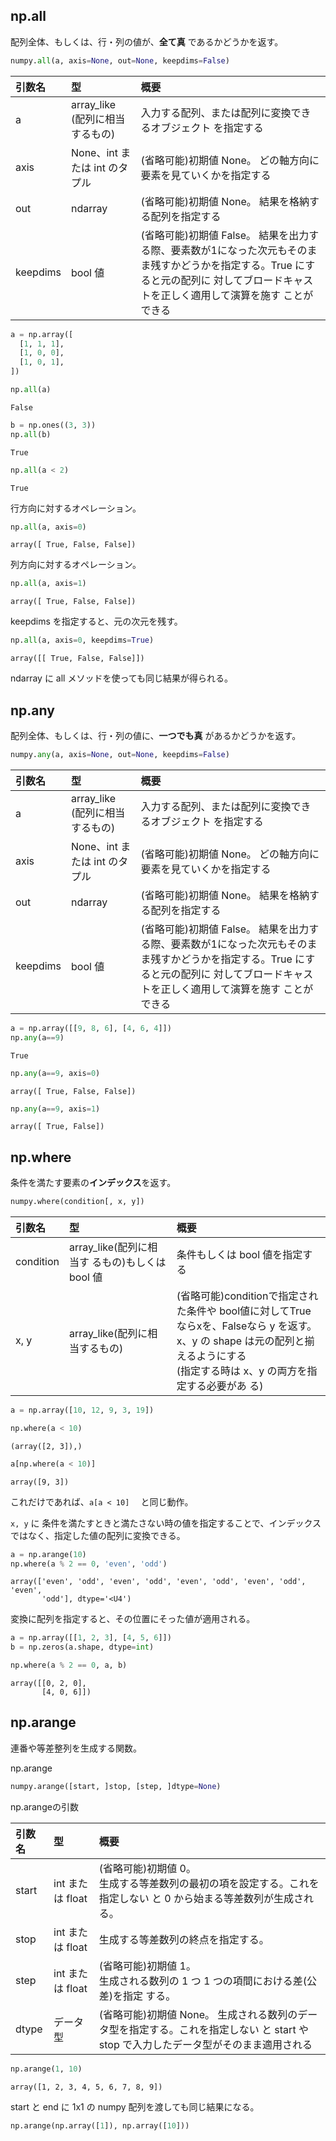 

## np.all
配列全体、もしくは、行・列の値が、**全て真** であるかどうかを返す。

``` python
numpy.all(a, axis=None, out=None, keepdims=False)
```

|引数名|型|概要|
|:--|:-----|:--|
|a |array_like<br>(配列に相当するもの)| 入力する配列、または配列に変換できるオブジェクト を指定する|
|axis |None、int または int のタプル| (省略可能)初期値 None。 どの軸方向に要素を見ていくかを指定する|
|out|ndarray|(省略可能)初期値 None。 結果を格納する配列を指定する |
|keepdims|bool 値|(省略可能)初期値 False。 結果を出力する際、要素数が1になった次元もそのま ま残すかどうかを指定する。True にすると元の配列に 対してブロードキャストを正しく適用して演算を施す ことができる|

``` python
a = np.array([
  [1, 1, 1],
  [1, 0, 0],
  [1, 0, 1],
])    

np.all(a)
```
```
False
````
``` python
b = np.ones((3, 3))
np.all(b)
```
```
True
```
``` python
np.all(a < 2)
```
```
True
```
行方向に対するオペレーション。
``` python
np.all(a, axis=0)
```
```
array([ True, False, False])
```
列方向に対するオペレーション。
``` python
np.all(a, axis=1)
```
```
array([ True, False, False])
```
keepdims を指定すると、元の次元を残す。
``` python
np.all(a, axis=0, keepdims=True)
```
```
array([[ True, False, False]])
```
ndarray に all メソッドを使っても同じ結果が得られる。

## np.any
配列全体、もしくは、行・列の値に、**一つでも真** があるかどうかを返す。

``` python
numpy.any(a, axis=None, out=None, keepdims=False)
```

|引数名|型|概要|
|:--|:-----|:--|
|a |array_like<br>(配列に相当するもの)| 入力する配列、または配列に変換できるオブジェクト を指定する|
|axis |None、int または int のタプル| (省略可能)初期値 None。 どの軸方向に要素を見ていくかを指定する|
|out|ndarray|(省略可能)初期値 None。 結果を格納する配列を指定する |
|keepdims|bool 値|(省略可能)初期値 False。 結果を出力する際、要素数が1になった次元もそのま ま残すかどうかを指定する。True にすると元の配列に 対してブロードキャストを正しく適用して演算を施す ことができる|


``` python
a = np.array([[9, 8, 6], [4, 6, 4]])  
np.any(a==9)
```
```
True
```
``` python
np.any(a==9, axis=0)
```
```
array([ True, False, False])
```
``` python
np.any(a==9, axis=1)  
```
```
array([ True, False])
```



## np.where
条件を満たす要素の**インデックス**を返す。

``` python
numpy.where(condition[, x, y])
```

|引数名|型|概要|
|:--|:-----|:--|
|condition|array_like(配列に相当す るもの)もしくは bool 値|条件もしくは bool 値を指定する|
|x, y|array_like(配列に相当するもの)|(省略可能)conditionで指定された条件や bool値に対してTrueならxを、Falseなら y を返す。<br>x、y の shape は元の配列と揃えるようにする<br>(指定する時は x、y の両方を指定する必要があ る)|


``` python
a = np.array([10, 12, 9, 3, 19])   

np.where(a < 10)
```
```
(array([2, 3]),)
```
``` python
a[np.where(a < 10)]
```
```
array([9, 3])
```
これだけであれば、```a[a < 10]  ``` と同じ動作。



```x, y``` に 条件を満たすときと満たさない時の値を指定することで、インデックスではなく、指定した値の配列に変換できる。

``` python
a = np.arange(10)
np.where(a % 2 == 0, 'even', 'odd')
```
```
array(['even', 'odd', 'even', 'odd', 'even', 'odd', 'even', 'odd', 'even',
       'odd'], dtype='<U4')
```

変換に配列を指定すると、その位置にそった値が適用される。
```python
a = np.array([[1, 2, 3], [4, 5, 6]])
b = np.zeros(a.shape, dtype=int)

np.where(a % 2 == 0, a, b)   
```
```
array([[0, 2, 0],
       [4, 0, 6]])
```

## np.arange
連番や等差整列を生成する関数。

np.arange
``` python
numpy.arange([start, ]stop, [step, ]dtype=None)
```
np.arangeの引数

|引数名|型|概要|
|:--|:-----|:--|
|start|int または float|(省略可能)初期値 0。<br>生成する等差数列の最初の項を設定する。これを指定しない と 0 から始まる等差数列が生成される。|
|stop|int または float|生成する等差数列の終点を指定する。|
|step| int または float | (省略可能)初期値 1。<br>生成される数列の 1 つ 1 つの項間における差(公差)を指定 する。
|dtype|データ型|(省略可能)初期値 None。 生成される数列のデータ型を指定する。これを指定しない と start や stop で入力したデータ型がそのまま適用される|

``` python
np.arange(1, 10)
```
```
array([1, 2, 3, 4, 5, 6, 7, 8, 9])
```
start と end に 1x1 の numpy 配列を渡しても同じ結果になる。
``` python
np.arange(np.array([1]), np.array([10]))
```
